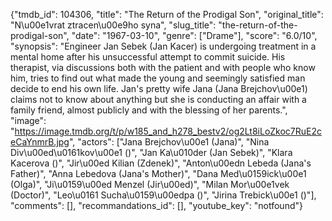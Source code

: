 {"tmdb_id": 104306, "title": "The Return of the Prodigal Son", "original_title": "N\u00e1vrat ztracen\u00e9ho syna", "slug_title": "the-return-of-the-prodigal-son", "date": "1967-03-10", "genre": ["Drame"], "score": "6.0/10", "synopsis": "Engineer Jan Sebek (Jan Kacer) is undergoing treatment in a mental home after his unsuccessful attempt to commit suicide. His therapist, via discussions both with the patient and with people who know him, tries to find out what made the young and seemingly satisfied man decide to end his own life. Jan's pretty wife Jana (Jana Brejchov\u00e1) claims not to know about anything but she is conducting an affair with a family friend, almost publicly and with the blessing of her parents.", "image": "https://image.tmdb.org/t/p/w185_and_h278_bestv2/og2Lt8iLoZkoc7RuE2ceCaYnmrB.jpg", "actors": ["Jana Brejchov\u00e1 (Jana)", "Nina Div\u00ed\u0161kov\u00e1 ()", "Jan Ka\u010der (Jan Sebek)", "Klara Kacerova ()", "Jir\u00ed Kilian (Zdenek)", "Anton\u00edn Lebeda (Jana's Father)", "Anna Lebedova (Jana's Mother)", "Dana Med\u0159ick\u00e1 (Olga)", "Ji\u0159\u00ed Menzel (Jir\u00ed)", "Milan Mor\u00e1vek (Doctor)", "Leo\u0161 Sucha\u0159\u00edpa ()", "Jirina Trebick\u00e1 ()"], "comments": [], "recommandations_id": [], "youtube_key": "notfound"}